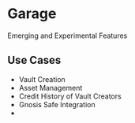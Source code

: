 # Garage
Emerging and Experimental Features

## Use Cases
- Vault Creation
- Asset Management
- Credit History of Vault Creators
- Gnosis Safe Integration
- 
